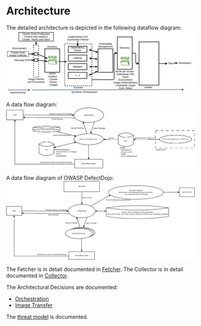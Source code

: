 # Architecture
The detailed architecture is depicted in the following dataflow diagram:
![archicture](images/technical.png)

A data flow diagram:
![ClusterImageScanner Flow Diagram](images/dfd-clusterimagescanner.png)

A data flow diagram of OWASP DefectDojo:
![ClusterImageScanner Flow Diagram](images/dfd-defectdojo.png)

The Fetcher is in detail documented in [Fetcher](fetcher.md).
The Collector is in detail documented in [Collector](collector.md).

The Architectural Decisions are documented:

- [Orchestration](decisions/architecture-orchestration.md)
- [Image Transfer](decisions/case-study-image-transfer.md)

The [threat model](threat-model.md) is documented.
